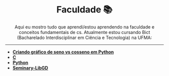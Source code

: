 <h1 align="center">
Faculdade 📚
</h1>
<p align="center">
Aqui eu mostro tudo que aprendi/estou aprendendo na faculdade e conceitos fundamentais de cs. Atualmente estou cursando Bict (Bacharelado Interdisciplinar em Ciência e Tecnologia) na UFMA:
</p>

-------

- [**Criando gráfico de seno vs cosseno em Python**](https://beatrizoliveiraa.medium.com/criando-um-gr%C3%A1fico-de-seno-vs-cosseno-em-python-ee73fc2057a8)
- [**C**](https://github.com/beatrizoliveiira/my-fullstack-journey/blob/master/src/faculdade/c/c.md)
- [**Python**]()
- [**Seminary-LibGD**](https://github.com/beatrizoliveiira/seminary-lib-gd)
